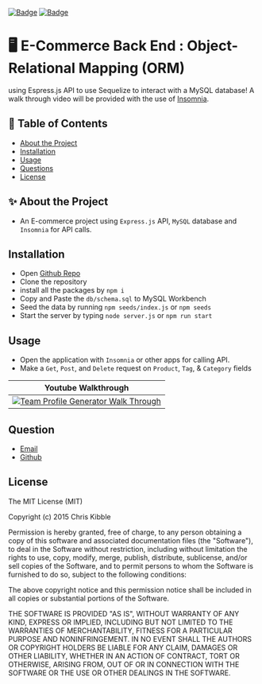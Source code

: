 [![Badge](https://img.shields.io/badge/License-MIT-blue)](https://opensource.org/licenses/MIT)
[![Badge](https://img.shields.io/badge/GitHub-chabivz-blue?style=flat-square&logo=appveyor)](https://github.com/chabivz)
# 🖥️ E-Commerce Back End : Object-Relational Mapping (ORM)

 using Espress.js API to use Sequelize to interact with a MySQL database! A walk through video will be provided with the use of [Insomnia](https://insomnia.rest/).

## 🧐  Table of Contents

- [About the Project](#about-the-project)
- [Installation](#installation)
- [Usage](#usage)
- [Questions](#questions)
- [License](#License)

## ✨ About the Project
- An E-commerce project using `Express.js` API, `MySQL` database and `Insomnia` for API calls.

## Installation

- Open [Github Repo](https://github.com/Chabivz/013-E-CommerceBackEnd)
- Clone the repository
- install all the packages by `npm i`
- Copy and Paste the `db/schema.sql` to MySQL Workbench
- Seed the data by running `npm seeds/index.js` or `npm seeds`
- Start the server by typing `node server.js` or `npm run start`


## Usage
- Open the application with `Insomnia` or other apps for calling API.
- Make a `Get`, `Post`, and `Delete` request on `Product`, `Tag`, & `Category` fields

|Youtube Walkthrough|
|---|
|[![Team Profile Generator Walk Through](https://play-lh.googleusercontent.com/vA4tG0v4aasE7oIvRIvTkOYTwom07DfqHdUPr6k7jmrDwy_qA_SonqZkw6KX0OXKAdk)](https://www.youtube.com/watch?v=8U1-wGslI88)|

## Question

- [Email](mailto:chrisabiva@hotmail.com)
- [Github](https://github.com/Chabivz)
## License

The MIT License (MIT)

Copyright (c) 2015 Chris Kibble

Permission is hereby granted, free of charge, to any person obtaining a copy of this software and associated documentation files (the "Software"), to deal in the Software without restriction, including without limitation the rights to use, copy, modify, merge, publish, distribute, sublicense, and/or sell copies of the Software, and to permit persons to whom the Software is furnished to do so, subject to the following conditions:

The above copyright notice and this permission notice shall be included in all copies or substantial portions of the Software.

THE SOFTWARE IS PROVIDED "AS IS", WITHOUT WARRANTY OF ANY KIND, EXPRESS OR IMPLIED, INCLUDING BUT NOT LIMITED TO THE WARRANTIES OF MERCHANTABILITY, FITNESS FOR A PARTICULAR PURPOSE AND NONINFRINGEMENT. IN NO EVENT SHALL THE AUTHORS OR COPYRIGHT HOLDERS BE LIABLE FOR ANY CLAIM, DAMAGES OR OTHER LIABILITY, WHETHER IN AN ACTION OF CONTRACT, TORT OR OTHERWISE, ARISING FROM, OUT OF OR IN CONNECTION WITH THE SOFTWARE OR THE USE OR OTHER DEALINGS IN THE SOFTWARE.
